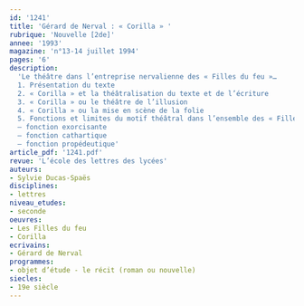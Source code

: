 ```yaml
---
id: '1241'
title: 'Gérard de Nerval : « Corilla » '
rubrique: 'Nouvelle [2de]'
annee: '1993'
magazine: 'n°13-14 juillet 1994'
pages: '6'
description: 
  'Le théâtre dans l’entreprise nervalienne des « Filles du feu »…
  1. Présentation du texte
  2. « Corilla » et la théâtralisation du texte et de l’écriture
  3. « Corilla » ou le théâtre de l’illusion
  4. « Corilla » ou la mise en scène de la folie
  5. Fonctions et limites du motif théâtral dans l’ensemble des « Filles du feu »
  – fonction exorcisante
  – fonction cathartique
  – fonction propédeutique'
article_pdf: '1241.pdf'
revue: 'L’école des lettres des lycées'
auteurs:
- Sylvie Ducas-Spaës
disciplines:
- lettres
niveau_etudes:
- seconde
oeuvres:
- Les Filles du feu
- Corilla
ecrivains:
- Gérard de Nerval
programmes:
- objet d’étude - le récit (roman ou nouvelle)
siecles:
- 19e siècle
---
```

